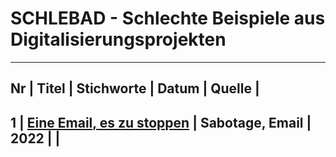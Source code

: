 # SCHLEBAD - Schlechte Beispiele aus Digitalisierungsprojekten

---
Nr | Titel | Stichworte | Datum | Quelle |
---
1 | [Eine Email, es zu stoppen](1_sabotage.md) | Sabotage, Email | 2022 | |
---